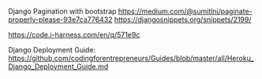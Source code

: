 Django Pagination with bootstrap
https://medium.com/@sumitlni/paginate-properly-please-93e7ca776432
https://djangosnippets.org/snippets/2199/

https://code.i-harness.com/en/q/571e9c

Django Deployment Guide: https://github.com/codingforentrepreneurs/Guides/blob/master/all/Heroku_Django_Deployment_Guide.md
